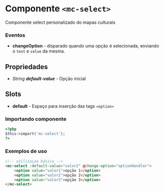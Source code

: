 # Componente `<mc-select>`
Componente select personalizado do mapas culturais

### Eventos
- **changeOption** - disparado quando uma opção é selecionada, enviando o `text` e `value` da mesma.
  
## Propriedades
- *String **default-value*** - Opção inicial

## Slots
- **default** - Espaço para inserção das tags `<option>`

### Importando componente
```PHP
<?php 
$this->import('mc-select');
?>
```
### Exemplos de uso
```HTML
<!-- utilizaçao básica -->
<mc-select :default-value="valor2" @change-option="optionHandler">
    <option value="valor1">opção 1</option>
    <option value="valor2">opção 2</option>
    <option value="valor3">opção 3</option>
</mc-select>

```